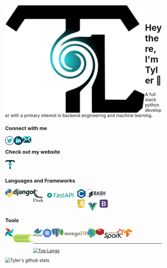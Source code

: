 <img align="left" alt="codeSTACKr.com" width="450px" src="./perfect.svg" />
<br>

# Hey there, I'm Tyler 👋
A full stack python developer with a primary interest in backend engineering and machine learning.

### Connect with me

[<img align="left" alt="codeSTACKr | Twitter" width="28px" src="./twitter_custom.png" />][twitter]
[<img align="left" alt="codeSTACKr | LinkedIn" width="28px" src="./linkedin_custom.png" />][linkedin]
<!--[<img align="left" alt="codeSTACKr | Youtube" width="28px" src="./youtube_light.svg" />][youtube]-->
[<img align="left" alt="codeSTACKr | Mail" width="28px" src="./mail.svg" />][mail]
<br>

### Check out my website
[<img align="left" alt="codeSTACKr.com" width="32px" src="./LAST_FLAVY.png" />][website]


<br/>
<br/>

### Languages and Frameworks
<img align="left" width="26px" src="./tool_python.png" />
<img align="left" width="64px" src="./tool_django.svg" />
<img align="left" width="32px" src="./tool_flask.svg" />
<img align="left" width="110px" src="./tool_fastapi.png" />
<img align="left" width="26px" src="./tool_c.png" />
<img align="left" width="64px" src="./tool_bash.svg" />
<br>
<br>
<img align="left" width="24px" src="./tool_js.svg" />
<img align="left" width="48px" src="./tool_vue.png" />
<img align="left" width="26px" src="./tool_bootstrap.png" />


<br>
<br>

### Tools

<img align="left" width="26px" src="./tool_airflow.png" />
<img align="left" width="64px" src="./tool_celery.png" style="margin-bottom: 10px;"/>
<img align="left" width="30px" src="./tool_docker.svg" />
<img align="left" width="30px" src="./tool_kubernetes.svg" />
<img align="left" width="26px" src="./tool_postgres.svg" />
<img align="left" width="90px" src="./tool_mongodb.svg" />
<img align="left" width="26px" src="./tool_neo4j.svg" />
<img align="left" width="26px" src="./tool_redis.svg" />
<img align="left" width="64px" src="./tool_spark.svg" />
<img align="left" width="26px" src="./tool_tensorflow.svg" />

<br>
<br>


<!--
- 🔭 I’m currently working on my Bootstrap-Vue and FastAPI website
- 🌱 I’m currently learning System Design
- 👯 I’m looking to collaborate on anything that helps sustainability
- 🤔 I’m looking for help with Swarm AI
- 💬 Ask me about anything
- 📫 How to reach me: tyler.m.lozano@gmail.com
- ⚡ Fun fact: If Pinocchio says “My Nose Will Grow Now”, it would cause a paradox. -->

[website]: https://lozano.ai
[twitter]: https://twitter.com/lozano_ai
[youtube]: https://www.youtube.com/channel/UCT8lhfeQYSyJuMlR28dDDdw?view_as=subscriber
[linkedin]: https://linkedin.com/in/tylerlozano
[mail]: mailto:tyler@lozano.ai

<hr>

[![Top Langs](https://github-readme-stats.vercel.app/api/top-langs/?username=tylerlozano&theme=tokyonight)](https://github.com/tylerlozano/github-readme-stats)

![Tyler's github stats](https://github-readme-stats.vercel.app/api?username=tylerlozano&theme=tokyonight)
